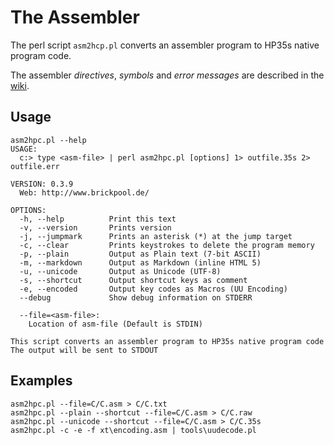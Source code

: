 # The Assembler

The perl script `asm2hcp.pl` converts an assembler program to HP35s native program code.

The assembler _directives_, _symbols_ and _error messages_ are described in the [wiki](http://github.com/brickpool/hp35s/wiki).

## Usage
```
asm2hpc.pl --help
USAGE:
  c:> type <asm-file> | perl asm2hpc.pl [options] 1> outfile.35s 2> outfile.err

VERSION: 0.3.9
  Web: http://www.brickpool.de/

OPTIONS:
  -h, --help          Print this text
  -v, --version       Prints version
  -j, --jumpmark      Prints an asterisk (*) at the jump target
  -c, --clear         Prints keystrokes to delete the program memory
  -p, --plain         Output as Plain text (7-bit ASCII)
  -m, --markdown      Output as Markdown (inline HTML 5)
  -u, --unicode       Output as Unicode (UTF-8)
  -s, --shortcut      Output shortcut keys as comment
  -e, --encoded       Output key codes as Macros (UU Encoding)
  --debug             Show debug information on STDERR

  --file=<asm-file>:
    Location of asm-file (Default is STDIN)

This script converts an assembler program to HP35s native program code
The output will be sent to STDOUT
```

## Examples
```
asm2hpc.pl --file=C/C.asm > C/C.txt
asm2hpc.pl --plain --shortcut --file=C/C.asm > C/C.raw
asm2hpc.pl --unicode --shortcut --file=C/C.asm > C/C.35s
asm2hpc.pl -c -e -f xt\encoding.asm | tools\uudecode.pl
```
